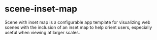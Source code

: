 # scene-inset-map
Scene with inset map is a configurable app template for visualizing web scenes with the inclusion of an inset map to help orient users, especially useful when viewing at larger scales.
